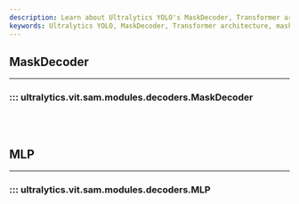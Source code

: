 ```yaml
---
description: Learn about Ultralytics YOLO's MaskDecoder, Transformer architecture, MLP, mask prediction, and quality prediction.
keywords: Ultralytics YOLO, MaskDecoder, Transformer architecture, mask prediction, image embeddings, prompt embeddings, multi-mask output, MLP, mask quality prediction
---
```


## MaskDecoder
---
### ::: ultralytics.vit.sam.modules.decoders.MaskDecoder
<br><br>

## MLP
---
### ::: ultralytics.vit.sam.modules.decoders.MLP
<br><br>
